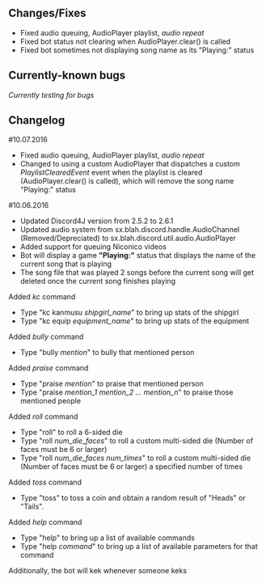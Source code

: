 ## Changes/Fixes
* Fixed audio queuing, AudioPlayer playlist, *audio repeat*
* Fixed bot status not clearing when AudioPlayer.clear() is called
* Fixed bot sometimes not displaying song name as its "Playing:" status

## Currently-known bugs
*Currently testing for bugs*


## Changelog
#10.07.2016
* Fixed audio queuing, AudioPlayer playlist, *audio repeat*
* Changed to using a custom AudioPlayer that dispatches a custom *PlaylistClearedEvent* event when the playlist is cleared (AudioPlayer.clear() is called), which will remove the song name "Playing:" status

#10.06.2016
* Updated Discord4J version from 2.5.2 to 2.6.1
* Updated audio system from sx.blah.discord.handle.AudioChannel (Removed/Depreciated) to sx.blah.discord.util.audio.AudioPlayer
* Added support for queuing Niconico videos
* Bot will display a game **"Playing:"** status that displays the name of the current song that is playing
* The song file that was played 2 songs before the current song will get deleted once the current song finishes playing

Added *kc* command
* Type "kc kanmusu *shipgirl_name*" to bring up stats of the shipgirl
* Type "kc equip *equipment_name*" to bring up stats of the equipment

Added *bully* command
* Type "bully *mention*" to bully that mentioned person

Added *praise* command
* Type "praise *mention*" to praise that mentioned person
* Type "praise *mention_1 mention_2 ... mention_n*" to praise those mentioned people

Added *roll* command
* Type "roll" to roll a 6-sided die
* Type "roll *num_die_faces*" to roll a custom multi-sided die (Number of faces must be 6 or larger)
* Type "roll *num_die_faces num_times*" to roll a custom multi-sided die (Number of faces must be 6 or larger) a specified number of times

Added *toss* command
* Type "toss" to toss a coin and obtain a random result of "Heads" or "Tails".

Added *help* command
* Type "help" to bring up a list of available commands
* Type "help *command*" to bring up a list of available parameters for that command 

Additionally, the bot will kek whenever someone keks
